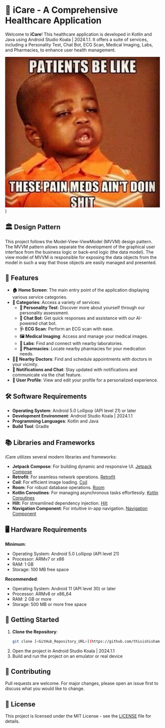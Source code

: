 # 🏥 iCare - A Comprehensive Healthcare Application

Welcome to **iCare**! This healthcare application is developed in Kotlin and Java using Android Studio Koala | 2024.1.1. It offers a suite of services, including a Personality Test, Chat Bot, ECG Scan, Medical Imaging, Labs, and Pharmacies, to enhance user health management.

![Healthcare Meme](n.jpg))

## 🏛️ Design Pattern

This project follows the Model-View-ViewModel (MVVM) design pattern. The MVVM pattern allows separate the development of the graphical user interface from the business logic or back-end logic (the data model). The view model of MVVM is responsible for exposing the data objects from the model in such a way that those objects are easily managed and presented.


## 🌟 Features

- **🏠 Home Screen**: The main entry point of the application displaying various service categories.
- **📂 Categories**: Access a variety of services:
  - **🧠 Personality Test**: Discover more about yourself through our personality assessment.
  - **🤖 Chat Bot**: Get quick responses and assistance with our AI-powered chat bot.
  - **🩺 ECG Scan**: Perform an ECG scan with ease.
  - **🖼️ Medical Imaging**: Access and manage your medical images.
  - **🔬 Labs**: Find and connect with nearby laboratories.
  - **💊 Pharmacies**: Locate nearby pharmacies for your medication needs.
- **👨‍⚕️ Nearby Doctors**: Find and schedule appointments with doctors in your vicinity.
- **🔔 Notifications and Chat**: Stay updated with notifications and communicate via the chat feature.
- **👤 User Profile**: View and edit your profile for a personalized experience.

## 🛠️ Software Requirements

- **Operating System**: Android 5.0 Lollipop (API level 21) or later
- **Development Environment**: Android Studio Koala | 2024.1.1
- **Programming Languages**: Kotlin and Java
- **Build Tool**: Gradle

## 📚 Libraries and Frameworks

iCare utilizes several modern libraries and frameworks:

- **Jetpack Compose**: For building dynamic and responsive UI. [Jetpack Compose](https://developer.android.com/jetpack/compose)
- **Retrofit**: For seamless network operations. [Retrofit](https://square.github.io/retrofit/)
- **Coil**: For efficient image loading. [Coil](https://coil-kt.github.io/coil/)
- **Room**: For robust database operations. [Room](https://developer.android.com/training/data-storage/room)
- **Kotlin Coroutines**: For managing asynchronous tasks effortlessly. [Kotlin Coroutines](https://kotlinlang.org/docs/coroutines-overview.html)
- **Hilt**: For streamlined dependency injection. [Hilt](https://developer.android.com/training/dependency-injection/hilt-android)
- **Navigation Component**: For intuitive in-app navigation. [Navigation Component](https://developer.android.com/guide/navigation/navigation-getting-started)

## 🖥️ Hardware Requirements

**Minimum**:
- Operating System: Android 5.0 Lollipop (API level 21)
- Processor: ARMv7 or x86
- RAM: 1 GB
- Storage: 100 MB free space

**Recommended**:
- Operating System: Android 11 (API level 30) or later
- Processor: ARMv8 or x86_64
- RAM: 2 GB or more
- Storage: 500 MB or more free space

## 🚀 Getting Started

1. **Clone the Repository**:
   ```bash
   git clone [<GitHub_Repository_URL>](https://github.com/thisishisham1/i_care.git)
2. Open the project in Android Studio Koala | 2024.1.1
3. Build and run the project on an emulator or real device

## 🤝 Contributing

Pull requests are welcome. For major changes, please open an issue first to discuss what you would like to change.

## 📜 License
This project is licensed under the MIT License - see the [LICENSE](LICENSE) file for details.

